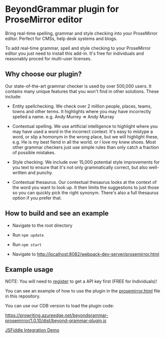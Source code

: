 # BeyondGrammar plugin for ProseMirror editor

Bring real-time spelling, grammar and style checking into your ProseMirror editor. Perfect for CMSs, help desk systems and blogs.

To add real-time grammar, spell and style checking to your ProseMirror editor you just need to install this add-in. It's free for individuals and reasonably proced for multi-user licenses.

## Why choose our plugin?

Our state-of-the-art grammar checker is used by over 500,000 users. It contains many unique features that you won't find in other solutions. These include:

- Entity spellchecking. We check over 2 million people, places, teams, towns and other terms. It highlights where you may have incorrectly spelled a name. e.g. Andy Murrey => Andy Murray

- Contextual spelling. We use artificial intelligence to highlight where you may have used a word in the incorrect context. It's easy to mistype a word, or slip a homonym in the wrong place, but we will highlight these, e.g. He is my best fiend in all the world. or I love my knew shoes. Most other grammar checkers just use simple rules than only catch a fraction of possible mistakes.

- Style checking. We include over 15,000 potential style improvements for you text to ensure that it's not only grammatically correct, but also well-written and punchy.

- Contextual thesaurus. Our contextual thesaurus looks at the context of the word you want to look up. It then limits the suggestions to just those so you can quickly pick the right synonym. There's also a full thesaurus option if you prefer that.

## How to build and see an example

- Navigate to the root directory

- Run `npm update`

- Run `npm start`

- Navigate to [http://localhost:8082/webpack-dev-server/prosemirror.html](http://localhost:8082/webpack-dev-server/prosemirror.html)


## Example usage

NOTE: You will need to [register](https://prowritingaid.com/en/App/BeyondGrammar) to get a API key first (FREE for Individuals)!

You can see an example of how to use the plugin in the [prosemirror.html](https://github.com/prowriting/beyondgrammar-prosemirror/blob/master/src/prosemirror.html) file in this repository.

You can use our CDB version to load the plugin code:

https://prowriting.azureedge.net/beyondgrammar-prosemirror/1.0.10/dist/beyond-grammar-plugin.js

<a href="https://jsfiddle.net/prowriting/scskucvr/21/" target="_blank">JSFiddle Integration Demo</a>
